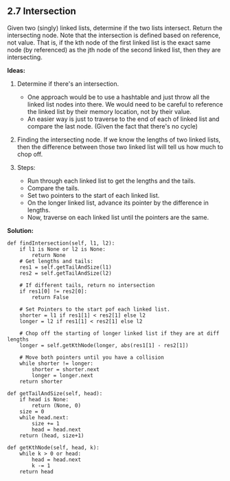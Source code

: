 ## 2.7 Intersection

Given two (singly) linked lists, determine if the two lists intersect. Return the intersecting node. Note that the intersection is defined based on reference, not value. That is, if the kth node of the first linked list is the exact same node (by referenced) as the jth node of the second linked list, then they are intersecting.

**Ideas:**

1. Determine if there's an intersection.
    *  One approach would be to use a hashtable and just throw all the linked list nodes into there. We would need to be careful to reference the linked list by their memory location, not by their value.
    *  An easier way is just to traverse to the end of each of linked list and compare the last node. (Given the fact that there's no cycle)
      
2. Finding the intersecting node.
    If we know the lengths of two linked lists, then the difference between those two linked list will tell us how much to chop off.
    
3. Steps:
    * Run through each linked list to get the lengths and the tails.
    * Compare the tails.
    * Set two pointers to the start of each linked list.
    * On the longer linked list, advance its pointer by the difference in lengths.
    * Now, traverse on each linked list until the pointers are the same.

**Solution:**
    
    def findIntersection(self, l1, l2):
        if l1 is None or l2 is None:
            return None
        # Get lengths and tails:
        res1 = self.getTailAndSize(l1)
        res2 = self.getTailAndSize(l2)
        
        # If different tails, return no intersection
        if res1[0] != res2[0]:
            return False
            
        # Set Pointers to the start pof each linked list.
        shorter = l1 if res1[1] < res2[1] else l2
        longer = l2 if res1[1] < res2[1] else l2
        
        # Chop off the starting of longer linked list if they are at diff lengths
        longer = self.getKthNode(longer, abs(res1[1] - res2[1])
        
        # Move both pointers until you have a collision
        while shorter != longer:
            shorter = shorter.next
            longer = longer.next
        return shorter
        
    def getTailAndSize(self, head):
        if head is None:
            return (None, 0)
        size = 0
        while head.next:
            size += 1
            head = head.next
        return (head, size+1)
    
    def getKthNode(self, head, k):
        while k > 0 or head:
            head = head.next
            k -= 1
        return head
        
        
